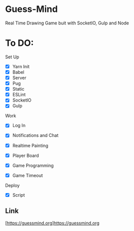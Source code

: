# Guess-Mind

Real Time Drawing Game buit with SocketIO, Gulp and Node

# To DO:

Set Up

- [x] Yarn Init
- [x] Babel
- [x] Server
- [x] Pug
- [x] Static
- [x] ESLint
- [x] SocketIO
- [x] Gulp

Work


- [x] Log In
- [x] Notifications and Chat
- [x] Realtime Painting
- [x] Player Board
- [x] Game Programming
- [x] Game Timeout


Deploy

- [x] Script

## Link

[https://guessmind.org]https://guessmind.org

